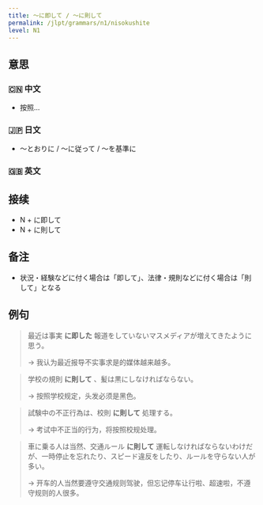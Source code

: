 ```yaml
---
title: 〜に即して / 〜に則して
permalink: /jlpt/grammars/n1/nisokushite
level: N1
---
```


## 意思

### 🇨🇳 中文

- 按照...

### 🇯🇵 日文

- 〜とおりに / 〜に従って / 〜を基準に

### 🇬🇧 英文


## 接续

- N + に即して
- N + に則して

## 备注

- 状況・経験などに付く場合は「即して」、法律・規則などに付く場合は「則して」となる

## 例句

> 最近は事実 **に即した** 報道をしていないマスメディアが増えてきたように思う。
>
> → 我认为最近报导不实事求是的媒体越来越多。

> 学校の規則 **に則して** 、髪は黒にしなければならない。
>
> → 按照学校规定，头发必须是黑色。

> 試験中の不正行為は、校則 **に則して** 処理する。
>
> → 考试中不正当的行为，将按照校规处理。

> 車に乗る人は当然、交通ルール **に則して** 運転しなければならないわけだが、一時停止を忘れたり、スピード違反をしたり、ルールを守らない人が多い。
>
> → 开车的人当然要遵守交通规则驾驶，但忘记停车让行啦、超速啦，不遵守规则的人很多。

